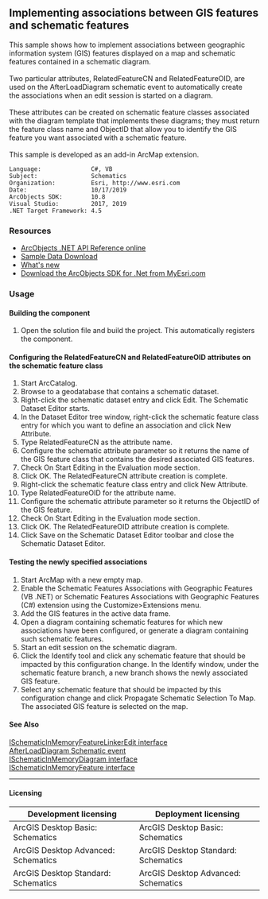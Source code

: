 ## Implementing associations between GIS features and schematic features

  <div xmlns="http://www.w3.org/1999/xhtml">This sample shows how to implement associations between geographic information system (GIS) features displayed on a map and schematic features contained in a schematic diagram.</div>
  <div xmlns="http://www.w3.org/1999/xhtml"> </div>
  <div xmlns="http://www.w3.org/1999/xhtml">Two particular attributes, RelatedFeatureCN and RelatedFeatureOID, are used on the AfterLoadDiagram schematic event to automatically create the associations when an edit session is started on a diagram. </div>
  <div xmlns="http://www.w3.org/1999/xhtml"> </div>
  <div xmlns="http://www.w3.org/1999/xhtml">These attributes can be created on schematic feature classes associated with the diagram template that implements these diagrams; they must return the feature class name and ObjectID that allow you to identify the GIS feature you want associated with a schematic feature.</div>
  <div xmlns="http://www.w3.org/1999/xhtml"> </div>
  <div xmlns="http://www.w3.org/1999/xhtml">This sample is developed as an add-in ArcMap extension.</div>  


<!-- TODO: Fill this section below with metadata about this sample-->
```
Language:              C#, VB
Subject:               Schematics
Organization:          Esri, http://www.esri.com
Date:                  10/17/2019
ArcObjects SDK:        10.8
Visual Studio:         2017, 2019
.NET Target Framework: 4.5
```

### Resources

* [ArcObjects .NET API Reference online](http://desktop.arcgis.com/en/arcobjects/latest/net/webframe.htm)  
* [Sample Data Download](../../releases)  
* [What's new](http://desktop.arcgis.com/en/arcobjects/latest/net/webframe.htm#91cabc68-2271-400a-8ff9-c7fb25108546.htm)  
* [Download the ArcObjects SDK for .Net from MyEsri.com](https://my.esri.com/)  

### Usage
#### Building the component  
1. Open the solution file and build the project. This automatically registers the component.  

#### Configuring the RelatedFeatureCN and RelatedFeatureOID attributes on the schematic feature class  
1. Start ArcCatalog.  
1. Browse to a geodatabase that contains a schematic dataset.  
1. Right-click the schematic dataset entry and click Edit. The Schematic Dataset Editor starts.  
1. In the Dataset Editor tree window, right-click the schematic feature class entry for which you want to define an association and click New Attribute.  
1. Type RelatedFeatureCN as the attribute name.  
1. Configure the schematic attribute parameter so it returns the name of the GIS feature class that contains the desired associated GIS features.  
1. Check On Start Editing in the Evaluation mode section.  
1. Click OK. The RelatedFeatureCN attribute creation is complete.  
1. Right-click the schematic feature class entry and click New Attribute.  
1. Type RelatedFeatureOID for the attribute name.  
1. Configure the schematic attribute parameter so it returns the ObjectID of the GIS feature.  
1. Check On Start Editing in the Evaluation mode section.  
1. Click OK. The RelatedFeatureOID attribute creation is complete.  
1. Click Save on the Schematic Dataset Editor toolbar and close the Schematic Dataset Editor.  

#### Testing the newly specified associations  
1. Start ArcMap with a new empty map.  
1. Enable the Schematic Features Associations with Geographic Features (VB .NET) or Schematic Features Associations with Geographic Features (C#) extension using the Customize>Extensions menu.  
1. Add the GIS features in the active data frame.  
1. Open a diagram containing schematic features for which new associations have been configured, or generate a diagram containing such schematic features.  
1. Start an edit session on the schematic diagram.  
1. Click the Identify tool and click any schematic feature that should be impacted by this configuration change. In the Identify window, under the schematic feature branch, a new branch shows the newly associated GIS feature.  
1. Select any schematic feature that should be impacted by this configuration change and click Propagate Schematic Selection To Map. The associated GIS feature is selected on the map.  







#### See Also  
[ISchematicInMemoryFeatureLinkerEdit interface](http://desktop.arcgis.com/search/?q=ISchematicInMemoryFeatureLinkerEdit%20interface&p=0&language=en&product=arcobjects-sdk-dotnet&version=&n=15&collection=help)  
[AfterLoadDiagram Schematic event](http://desktop.arcgis.com/search/?q=AfterLoadDiagram%20Schematic%20event&p=0&language=en&product=arcobjects-sdk-dotnet&version=&n=15&collection=help)  
[ISchematicInMemoryDiagram interface](http://desktop.arcgis.com/search/?q=ISchematicInMemoryDiagram%20interface&p=0&language=en&product=arcobjects-sdk-dotnet&version=&n=15&collection=help)  
[ISchematicInMemoryFeature interface](http://desktop.arcgis.com/search/?q=ISchematicInMemoryFeature%20interface&p=0&language=en&product=arcobjects-sdk-dotnet&version=&n=15&collection=help)  


---------------------------------

#### Licensing  
| Development licensing | Deployment licensing | 
| ------------- | ------------- | 
| ArcGIS Desktop Basic: Schematics | ArcGIS Desktop Basic: Schematics |  
| ArcGIS Desktop Advanced: Schematics | ArcGIS Desktop Standard: Schematics |  
| ArcGIS Desktop Standard: Schematics | ArcGIS Desktop Advanced: Schematics |  


